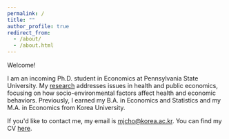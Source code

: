 ```yaml
---
permalink: /
title: ""
author_profile: true
redirect_from: 
  - /about/
  - /about.html
---
```

Welcome!

I am an incoming Ph.D. student in Economics at Pennsylvania State University. My [research](https://minnnjecho.github.io/research/) addresses issues in health and public economics, focusing on how socio-environmental factors affect health and economic behaviors. Previously, I earned my B.A. in Economics and Statistics and my M.A. in Economics from Korea University.

If you'd like to contact me, my email is mjcho@korea.ac.kr. You can find my CV [here](https://minnnjecho.github.io/files/CV_Minje_Cho.pdf). 

